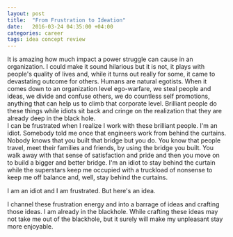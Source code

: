 ```yaml
---
layout: post
title:  "From Frustration to Ideation"
date:   2016-03-24 04:35:00 +04:00
categories: career
tags: idea concept review
---
```


It is amazing how much impact a power struggle can cause in an organization. I could make it sound hilarious but it is not, it plays with people's quality of lives and, while it turns out really for some, it came to devastating outcome for others. 
Humans are natural egotists. When it comes down to an organization level ego-warfare, we steal people and ideas, we divide and confuse others, we do countless self promotions, anything that can help us to climb that corporate level. 
Brilliant people do these things while idiots sit back and cringe on the realization that they are already deep in the black hole.  
I can be frustrated when I realize I work with these brilliant people. I'm an idiot. Somebody told me once that engineers work from behind the curtains. Nobody knows that you built that bridge but you do. You know that people travel, meet their families and friends, by using the bridge you built. You walk away with that sense of satisfaction and pride and then you move on to build a bigger and better bridge. I'm an idiot to stay behind the curtain while the superstars keep me occupied with a truckload of nonsense to keep me off balance and, well, stay behind the curtains.

I am an idiot and I am frustrated. But here's an idea.

I channel these frustration energy and into a barrage of ideas and crafting those ideas. I am already in the blackhole. While crafting these ideas may not take me out of the blackhole, but it surely will make my unpleasant stay more enjoyable. 